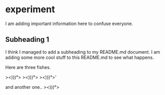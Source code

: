 # experiment

I am adding important information here to confuse everyone.

## Subheading 1
I think I managed to add a subheading to my README.md document.
I am adding some more cool stuff to this README.md to see what happens.


Here are three fishes.

\><)))°> ><)))°> ><)))°>'

and another one..
\><)))°> 
